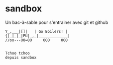 # sandbox
Un bac-à-sable pour s'entrainer avec git et github


   ~~~~ ____   |~~~~~~~~~~~~~|
  Y_,___|[]|   | Go Boilers! |
 {|_|_|_|PU|_,_|_____________|
//oo---OO=OO     OOO     OOO


Tchoo tchoo
depuis sandbox